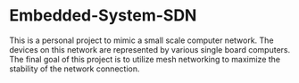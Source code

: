 # Embedded-System-SDN
This is a personal project to mimic a small scale computer network. The devices on this network are represented by various single board computers. The final goal of this project is to utilize mesh networking to maximize the stability of the network connection.
